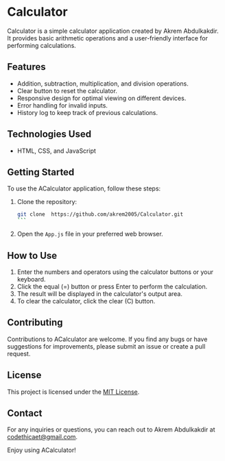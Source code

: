 # Calculator

Calculator is a simple calculator application created by Akrem Abdulkakdir. It provides basic arithmetic operations and a user-friendly interface for performing calculations.

## Features

- Addition, subtraction, multiplication, and division operations.
- Clear button to reset the calculator.
- Responsive design for optimal viewing on different devices.
- Error handling for invalid inputs.
- History log to keep track of previous calculations.

## Technologies Used

- HTML, CSS, and JavaScript

## Getting Started

To use the ACalculator application, follow these steps:

1. Clone the repository:

   ````bash
   git clone  https://github.com/akrem2005/Calculator.git
   ```

   ````

2. Open the `App.js` file in your preferred web browser.

## How to Use

1. Enter the numbers and operators using the calculator buttons or your keyboard.
2. Click the equal (=) button or press Enter to perform the calculation.
3. The result will be displayed in the calculator's output area.
4. To clear the calculator, click the clear (C) button.

## Contributing

Contributions to ACalculator are welcome. If you find any bugs or have suggestions for improvements, please submit an issue or create a pull request.

## License

This project is licensed under the [MIT License](LICENSE).

## Contact

For any inquiries or questions, you can reach out to Akrem Abdulkakdir at codethicaet@gmail.com.

Enjoy using ACalculator!
